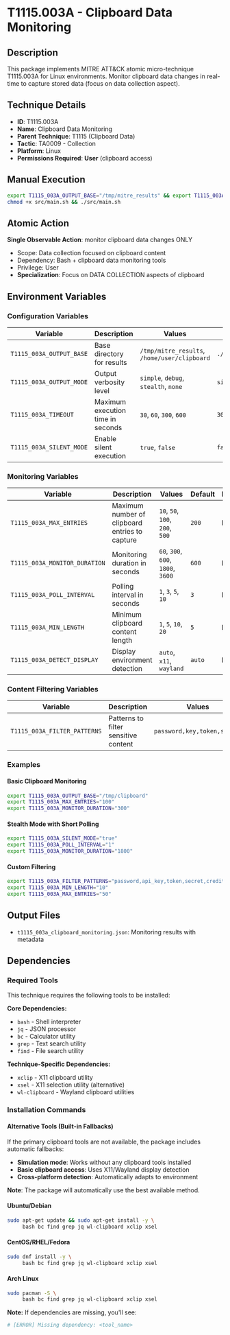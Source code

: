 # T1115.003A - Clipboard Data Monitoring

## Description
This package implements MITRE ATT&CK atomic micro-technique T1115.003A for Linux environments. Monitor clipboard data changes in real-time to capture stored data (focus on data collection aspect).

## Technique Details
- **ID**: T1115.003A
- **Name**: Clipboard Data Monitoring
- **Parent Technique**: T1115 (Clipboard Data)
- **Tactic**: TA0009 - Collection
- **Platform**: Linux
- **Permissions Required**: **User** (clipboard access)

## Manual Execution
```bash
export T1115_003A_OUTPUT_BASE="/tmp/mitre_results" && export T1115_003A_SILENT_MODE=false
chmod +x src/main.sh && ./src/main.sh
```

## Atomic Action
**Single Observable Action**: monitor clipboard data changes ONLY
- Scope: Data collection focused on clipboard content
- Dependency: Bash + clipboard data monitoring tools
- Privilege: User
- **Specialization**: Focus on DATA COLLECTION aspects of clipboard

## Environment Variables

### Configuration Variables
| Variable | Description | Values | Default | Required |
|----------|-------------|---------|---------|----------|
| `T1115_003A_OUTPUT_BASE` | Base directory for results | `/tmp/mitre_results`, `/home/user/clipboard` | `./mitre_results` | Yes |
| `T1115_003A_OUTPUT_MODE` | Output verbosity level | `simple`, `debug`, `stealth`, `none` | `simple` | No |
| `T1115_003A_TIMEOUT` | Maximum execution time in seconds | `30`, `60`, `300`, `600` | `300` | No |
| `T1115_003A_SILENT_MODE` | Enable silent execution | `true`, `false` | `false` | No |

### Monitoring Variables
| Variable | Description | Values | Default | Required |
|----------|-------------|---------|---------|----------|
| `T1115_003A_MAX_ENTRIES` | Maximum number of clipboard entries to capture | `10`, `50`, `100`, `200`, `500` | `200` | No |
| `T1115_003A_MONITOR_DURATION` | Monitoring duration in seconds | `60`, `300`, `600`, `1800`, `3600` | `600` | No |
| `T1115_003A_POLL_INTERVAL` | Polling interval in seconds | `1`, `3`, `5`, `10` | `3` | No |
| `T1115_003A_MIN_LENGTH` | Minimum clipboard content length | `1`, `5`, `10`, `20` | `5` | No |
| `T1115_003A_DETECT_DISPLAY` | Display environment detection | `auto`, `x11`, `wayland` | `auto` | No |

### Content Filtering Variables
| Variable | Description | Values | Default | Required |
|----------|-------------|---------|---------|----------|
| `T1115_003A_FILTER_PATTERNS` | Patterns to filter sensitive content | `password,key,token,secret` | `password,key,token,secret` | No |

### Examples

#### Basic Clipboard Monitoring
```bash
export T1115_003A_OUTPUT_BASE="/tmp/clipboard"
export T1115_003A_MAX_ENTRIES="100"
export T1115_003A_MONITOR_DURATION="300"
```

#### Stealth Mode with Short Polling
```bash
export T1115_003A_SILENT_MODE="true"
export T1115_003A_POLL_INTERVAL="1"
export T1115_003A_MONITOR_DURATION="1800"
```

#### Custom Filtering
```bash
export T1115_003A_FILTER_PATTERNS="password,api_key,token,secret,credit_card"
export T1115_003A_MIN_LENGTH="10"
export T1115_003A_MAX_ENTRIES="50"
```

## Output Files
- `t1115_003a_clipboard_monitoring.json`: Monitoring results with metadata

## Dependencies

### Required Tools
This technique requires the following tools to be installed:

**Core Dependencies:**
- `bash` - Shell interpreter
- `jq` - JSON processor  
- `bc` - Calculator utility
- `grep` - Text search utility
- `find` - File search utility

**Technique-Specific Dependencies:**
- `xclip` - X11 clipboard utility
- `xsel` - X11 selection utility (alternative)
- `wl-clipboard` - Wayland clipboard utilities

### Installation Commands

#### Alternative Tools (Built-in Fallbacks)
If the primary clipboard tools are not available, the package includes automatic fallbacks:
- **Simulation mode**: Works without any clipboard tools installed
- **Basic clipboard access**: Uses X11/Wayland display detection
- **Cross-platform detection**: Automatically adapts to environment

**Note**: The package will automatically use the best available method.

#### Ubuntu/Debian
```bash
sudo apt-get update && sudo apt-get install -y \
     bash bc find grep jq wl-clipboard xclip xsel
```

#### CentOS/RHEL/Fedora  
```bash
sudo dnf install -y \
     bash bc find grep jq wl-clipboard xclip xsel
```

#### Arch Linux
```bash
sudo pacman -S \
     bash bc find grep jq wl-clipboard xclip xsel
```

**Note:** If dependencies are missing, you'll see:
```bash
# [ERROR] Missing dependency: <tool_name>
```

